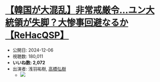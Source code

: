 # [【韓国が大混乱】非常戒厳令…ユン大統領が失脚？大惨事回避なるか【ReHacQSP】](https://www.youtube.com/watch?v=5WBxgPs8Vz4)
-   公開日: 2024-12-06
-   視聴数: 180,011
-   **いいね数: 2,072**
-   出演者: 浅羽祐樹, [高橋弘樹](/rehacq_fan/people/高橋弘樹 "wikilink")
    - [![](https://img.youtube.com/vi/5WBxgPs8Vz4/hqdefault.jpg)](https://www.youtube.com/watch?v=5WBxgPs8Vz4)
